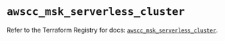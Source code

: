 # `awscc_msk_serverless_cluster`

Refer to the Terraform Registry for docs: [`awscc_msk_serverless_cluster`](https://registry.terraform.io/providers/hashicorp/awscc/0.70.0/docs/resources/msk_serverless_cluster).
